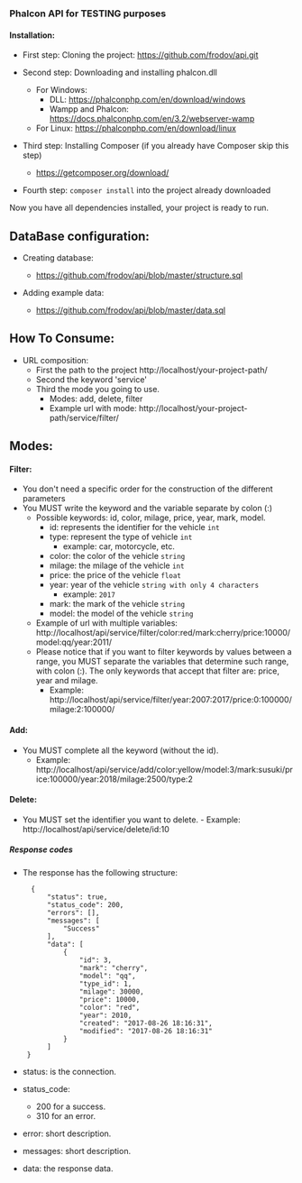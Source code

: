 ### Phalcon API for TESTING purposes

#### Installation:

- First step: Cloning the project:
    https://github.com/frodov/api.git

- Second step: Downloading and installing phalcon.dll
  - For Windows:
       - DLL: https://phalconphp.com/en/download/windows
       - Wampp and Phalcon: https://docs.phalconphp.com/en/3.2/webserver-wamp
  - For Linux: https://phalconphp.com/en/download/linux

- Third step: Installing Composer (if you already have Composer skip this step)
    - https://getcomposer.org/download/

- Fourth step:
    `composer install` into the project already downloaded

Now you have all dependencies installed, your project is ready to run.

## DataBase configuration:
- Creating database:
    - https://github.com/frodov/api/blob/master/structure.sql

- Adding example data:
    - https://github.com/frodov/api/blob/master/data.sql

## How To Consume:

- URL composition:
    - First the path to the project http://localhost/your-project-path/
    - Second the keyword 'service'
    - Third the mode you going to use.
        - Modes: add, delete, filter
        - Example url with mode: http://localhost/your-project-path/service/filter/

## Modes:

#### Filter:

  - You don't need a specific order for the construction of the different parameters
  - You MUST write the keyword and the variable separate by colon (:)
    - Possible keywords: id, color, milage, price, year, mark, model.
        - id: represents the identifier for the vehicle `int`
        - type: represent the type of vehicle `int`
            - example: car, motorcycle, etc.
        - color: the color of the vehicle `string`
        - milage: the milage of the vehicle `int`
        - price: the price of the vehicle `float`
        - year: year of the vehicle `string with only 4 characters`
            - example: `2017`
        - mark: the mark of the vehicle `string`
        - model: the model of the vehicle `string`
    - Example of url with multiple variables: http://localhost/api/service/filter/color:red/mark:cherry/price:10000/model:qq/year:2011/
    - Please notice that if you want to filter keywords by values between a range, you MUST separate the variables that determine such range, with colon (:). The only keywords that accept that filter are: price, year and milage.
      - Example: http://localhost/api/service/filter/year:2007:2017/price:0:100000/milage:2:100000/

#### Add:
  - You MUST complete all the keyword (without the id).
    - Example: http://localhost/api/service/add/color:yellow/model:3/mark:susuki/price:100000/year:2018/milage:2500/type:2
#### Delete:
   - You MUST set the identifier you want to delete.
    - Example: http://localhost/api/service/delete/id:10

##### Response codes

 - The response has the following structure:

         {
             "status": true,
             "status_code": 200,
             "errors": [],
             "messages": [
                 "Success"
             ],
             "data": [
                 {
                     "id": 3,
                     "mark": "cherry",
                     "model": "qq",
                     "type_id": 1,
                     "milage": 30000,
                     "price": 10000,
                     "color": "red",
                     "year": 2010,
                     "created": "2017-08-26 18:16:31",
                     "modified": "2017-08-26 18:16:31"
                 }
             ]
        }

- status: is the connection.
- status_code:
    - 200 for a success.
    - 310 for an error.
- error: short description.
- messages: short description.
- data: the response data.
